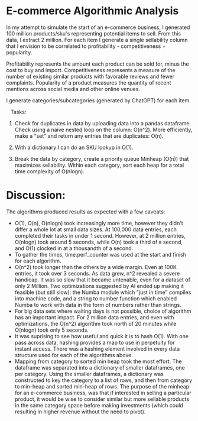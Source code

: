 # E-commerce Algorithmic Analysis


In my attempt to simulate the start of an e-commerce business, I generated 100 million products/sku's representing potential items to sell. From this data, I extract 2 million. For each item I generate a single sellability column that I envision to be correlated to profitability - competitiveness + popularity.

Profitability represents the amount each product can be sold for, minus the cost to buy and import. Competitiveness represents a measure of the number of existing similar products with favorable reviews and fewer complaints. Popularity of a product measures the quantity of recent mentions across social media and other online venues.

I generate categories/subcategories (generated by ChatGPT) for each item.

  
Tasks: 

1. Check for duplicates in data by uploading data into a pandas dataframe. Check using a naive nested loop on the column: O(n^2). More efficiently, make a "set" and return any entries that are duplicates: O(n). 

2. With a dictionary I can do an SKU lookup in O(1).

3. Break the data by category, create a priority queue Minheap (O(n)) that maximizes sellability. Within each category, sort each heap for a total time complexity of O(nlogn).


# Discussion:

The algorithms produced results as expected with a few caveats:
- O(1), O(n), O(nlogn) took increasingly more time, however they didn't differ a whole lot at small data sizes. At 100,000 data entries, each completed their tasks in under 1 second. However, at 2 million entries, O(nlogn) took around 5 seconds, while O(n) took a third of a second, and O(1) clocked in at a thousandth of a second.
- To gather the times, time.perf_counter was used at the start and finish for each algorithm.
- O(n^2) took longer than the others by a wide margin. Even at 100K entries, it took over 3 seconds. As data grew, n^2 revealed a severe handicap. It was so slow that it became untenable, even for a dataset of only 2 Million. Two optimizations suggested by AI ended up making it feasible (but still slow): the Numba module which "just in time" compiles into machine code, and a string to number function which enabled Numba to work with data in the form of numbers rather than strings.
- For big data sets where waiting days is not possible, choice of algorithm has an important impact. For 2 million data entries, and even with optimizations, the O(n^2) algorithm took north of 20 minutes while O(nlogn) took only 5 seconds. 
- It was suprising to see how useful and quick it is to hash O(1). With one pass across data, hashing provides a map to use in perpetuity for instant access. There was a hashing element involved in every data structure used for each of the algorithms above.
- Mapping from category to sorted min heap took the most effort. The dataframe was separated into a dictionary of smaller dataframes, one per category. Using the smaller dataframes, a dictionary was constructed to key the category to a list of rows, and then from category to min-heap and sorted min-heap of rows. The purpose of the minheap for an e-commerce business, was that if interested in selling a particular product, it would be wise to consider similar but more sellable products in the same category space before making investments (which could resulting in higher revenue without the need to pivot).
